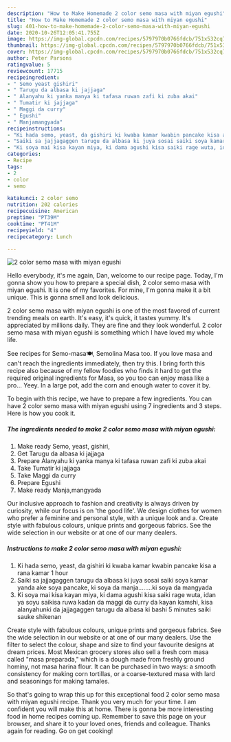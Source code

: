 ```yaml
---
description: "How to Make Homemade 2 color semo masa with miyan egushi"
title: "How to Make Homemade 2 color semo masa with miyan egushi"
slug: 401-how-to-make-homemade-2-color-semo-masa-with-miyan-egushi
date: 2020-10-26T12:05:41.755Z
image: https://img-global.cpcdn.com/recipes/5797970b0766fdcb/751x532cq70/2-color-semo-masa-with-miyan-egushi-recipe-main-photo.jpg
thumbnail: https://img-global.cpcdn.com/recipes/5797970b0766fdcb/751x532cq70/2-color-semo-masa-with-miyan-egushi-recipe-main-photo.jpg
cover: https://img-global.cpcdn.com/recipes/5797970b0766fdcb/751x532cq70/2-color-semo-masa-with-miyan-egushi-recipe-main-photo.jpg
author: Peter Parsons
ratingvalue: 5
reviewcount: 17715
recipeingredient:
- " Semo yeast gishiri"
- " Tarugu da albasa ki jajjaga"
- " Alanyahu ki yanka manya ki tafasa ruwan zafi ki zuba akai"
- " Tumatir ki jajjaga"
- " Maggi da curry"
- " Egushi"
- " Manjamangyada"
recipeinstructions:
- "Ki hada semo, yeast, da gishiri ki kwaba kamar kwabin pancake kisa a rana kamar 1 hour"
- "Saiki sa jajjagaggen tarugu da albasa ki juya sosai saiki soya kamar yanda ake soya pancake, ki soya da manja........ki soya da mangyada"
- "Ki soya mai kisa kayan miya, ki dama agushi kisa saiki rage wuta, idan ya soyu saikisa ruwa kadan da maggi da curry da kayan kamshi, kisa alanyahunki da jajjagaggen tarugu da albasa ki bashi 5 minutes saiki sauke shikenan"
categories:
- Recipe
tags:
- 2
- color
- semo

katakunci: 2 color semo 
nutrition: 202 calories
recipecuisine: American
preptime: "PT39M"
cooktime: "PT41M"
recipeyield: "4"
recipecategory: Lunch

---
```



![2 color semo masa with miyan egushi](https://img-global.cpcdn.com/recipes/5797970b0766fdcb/751x532cq70/2-color-semo-masa-with-miyan-egushi-recipe-main-photo.jpg)

Hello everybody, it's me again, Dan, welcome to our recipe page. Today, I'm gonna show you how to prepare a special dish, 2 color semo masa with miyan egushi. It is one of my favorites. For mine, I'm gonna make it a bit unique. This is gonna smell and look delicious.

2 color semo masa with miyan egushi is one of the most favored of current trending meals on earth. It's easy, it's quick, it tastes yummy. It's appreciated by millions daily. They are fine and they look wonderful. 2 color semo masa with miyan egushi is something which I have loved my whole life.

See recipes for Semo-masa🍽, Semolina Masa too. If you love masa and can&#39;t reach the ingredients immediately, then try this. I bring forth this recipe also because of my fellow foodies who finds it hard to get the required original ingredients for Masa, so you too can enjoy masa like a pro… Yeey. In a large pot, add the corn and enough water to cover it by.


To begin with this recipe, we have to prepare a few ingredients. You can have 2 color semo masa with miyan egushi using 7 ingredients and 3 steps. Here is how you cook it.

<!--inarticleads1-->

##### The ingredients needed to make 2 color semo masa with miyan egushi:

1. Make ready  Semo, yeast, gishiri,
1. Get  Tarugu da albasa ki jajjaga
1. Prepare  Alanyahu ki yanka manya ki tafasa ruwan zafi ki zuba akai
1. Take  Tumatir ki jajjaga
1. Take  Maggi da curry
1. Prepare  Egushi
1. Make ready  Manja,mangyada


Our inclusive approach to fashion and creativity is always driven by curiosity, while our focus is on &#39;the good life&#39;. We design clothes for women who prefer a feminine and personal style, with a unique look and a. Create style with fabulous colours, unique prints and gorgeous fabrics. See the wide selection in our website or at one of our many dealers. 

<!--inarticleads2-->

##### Instructions to make 2 color semo masa with miyan egushi:

1. Ki hada semo, yeast, da gishiri ki kwaba kamar kwabin pancake kisa a rana kamar 1 hour
1. Saiki sa jajjagaggen tarugu da albasa ki juya sosai saiki soya kamar yanda ake soya pancake, ki soya da manja........ki soya da mangyada
1. Ki soya mai kisa kayan miya, ki dama agushi kisa saiki rage wuta, idan ya soyu saikisa ruwa kadan da maggi da curry da kayan kamshi, kisa alanyahunki da jajjagaggen tarugu da albasa ki bashi 5 minutes saiki sauke shikenan


Create style with fabulous colours, unique prints and gorgeous fabrics. See the wide selection in our website or at one of our many dealers. Use the filter to select the colour, shape and size to find your favourite designs at dream prices. Most Mexican grocery stores also sell a fresh corn masa called &#34;masa preparada,&#34; which is a dough made from freshly ground hominy, not masa harina flour. It can be purchased in two ways: a smooth consistency for making corn tortillas, or a coarse-textured masa with lard and seasonings for making tamales. 

So that's going to wrap this up for this exceptional food 2 color semo masa with miyan egushi recipe. Thank you very much for your time. I am confident you will make this at home. There is gonna be more interesting food in home recipes coming up. Remember to save this page on your browser, and share it to your loved ones, friends and colleague. Thanks again for reading. Go on get cooking!
